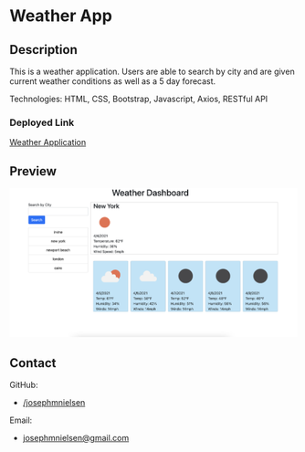 # Weather App

## Description
This is a weather application. Users are able to search by city and are given current weather conditions as well as a 5 day forecast. 

Technologies: HTML, CSS, Bootstrap, Javascript, Axios, RESTful API


### Deployed Link
[Weather Application](https://josephmnielsen.github.io/weatherApp/)

## Preview

![alt screenshot](Assets/weatherSS.png)

## Contact

GitHub:  

- [/josephmnielsen](https://github.com/josephmnielsen)

Email: 

- [josephmnielsen@gmail.com](josephmnielsen@gmail.com)